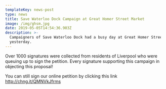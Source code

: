 ```yaml
---
templateKey: news-post
type: news
title: Save Waterloo Dock Campaign at Great Homer Street Market
image: /img/ghsm.jpg
date: 2019-05-05T14:54:36.903Z
description: >-
  Campaigners of Save Waterloo Dock had a busy day at Great Homer Street Market
  yesterday.
---
```

Over 1000 signatures were collected from residents of Liverpool who were queuing up to sign the petition. Every signature supporting this campaign in objecting this proposal!

You can still sign our online petition by clicking this link http://chng.it/QMNVkJfrms

